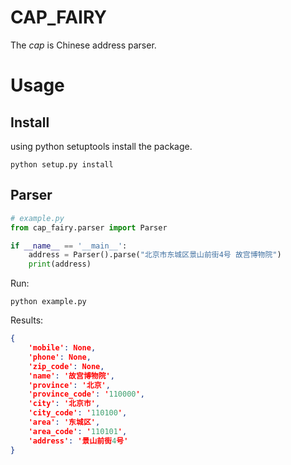 # CAP_FAIRY
The *cap* is Chinese address parser.

# Usage
## Install
using python setuptools install the package.

```shell
python setup.py install
```

## Parser
```python
# example.py
from cap_fairy.parser import Parser

if __name__ == '__main__':
    address = Parser().parse("北京市东城区景山前街4号 故宫博物院")
    print(address)
```
Run:
```shell
python example.py
```

Results:
```json
{
    'mobile': None,
    'phone': None,
    'zip_code': None,
    'name': '故宫博物院',
    'province': '北京',
    'province_code': '110000',
    'city': '北京市',
    'city_code': '110100',
    'area': '东城区',
    'area_code': '110101',
    'address': '景山前街4号'
}
```
